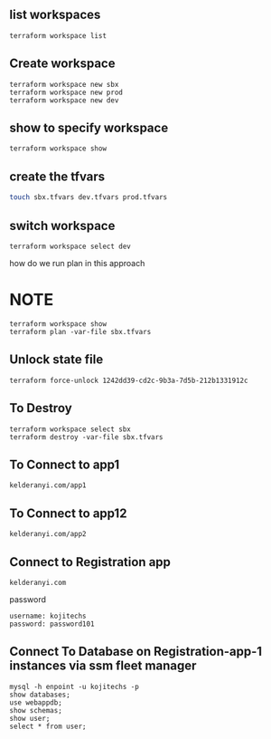 ## list workspaces 
```
terraform workspace list 
```

## Create workspace 
```
terraform workspace new sbx
terraform workspace new prod 
terraform workspace new dev
```
## show to specify workspace 
```
terraform workspace show
```
## create the tfvars
```sh
touch sbx.tfvars dev.tfvars prod.tfvars
```
## switch workspace
```
terraform workspace select dev
```
how do we run plan in this approach 
# NOTE
```
terraform workspace show 
terraform plan -var-file sbx.tfvars
```

## Unlock state file
```
terraform force-unlock 1242dd39-cd2c-9b3a-7d5b-212b1331912c
```

## To Destroy 
```
terraform workspace select sbx 
terraform destroy -var-file sbx.tfvars
```

## To Connect to app1
```
kelderanyi.com/app1
```

## To Connect to app12
```
kelderanyi.com/app2
```

## Connect to Registration app 

```
kelderanyi.com
```
password 
```
username: kojitechs 
password: password101
```

## Connect To Database on Registration-app-1 instances via ssm fleet manager 
```
mysql -h enpoint -u kojitechs -p
show databases;
use webappdb;
show schemas;
show user;
select * from user;
```
